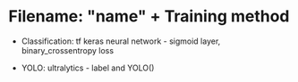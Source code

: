 # Filename: "name" + Training method
- Classification: tf keras neural network - sigmoid layer, binary_crossentropy loss

- YOLO: ultralytics - label and YOLO()